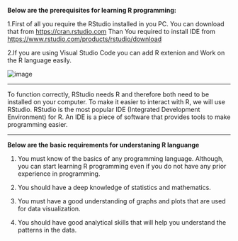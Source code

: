 **Below are the prerequisites for learning R programming:**

  1.First of all you require the RStudio installed in you PC. You can download that from https://cran.rstudio.com
    Than You required to install IDE from https://www.rstudio.com/products/rstudio/download
    
  2.If you are using Visual Studio Code you can add R extenion and Work on the R language easily.


![image](https://user-images.githubusercontent.com/89148778/135596771-09070c8b-fa86-4195-bacc-8f1183e43c26.png)

---
To function correctly, RStudio needs R and therefore both need to be installed on your computer. To make it easier to interact with R, we will use RStudio. RStudio is the most popular IDE (Integrated Development Environment) for R. An IDE is a piece of software that provides tools to make programming easier.

---

**Below are the basic requirements for understaning R languange**
1. You must know of the basics of any programming language. Although, you can start learning R programming even if you do not have any prior experience in programming.

2. You should have a deep knowledge of statistics and mathematics.

3. You must have a good understanding of graphs and plots that are used for data visualization.

4. You should have good analytical skills that will help you understand the patterns in the data.

